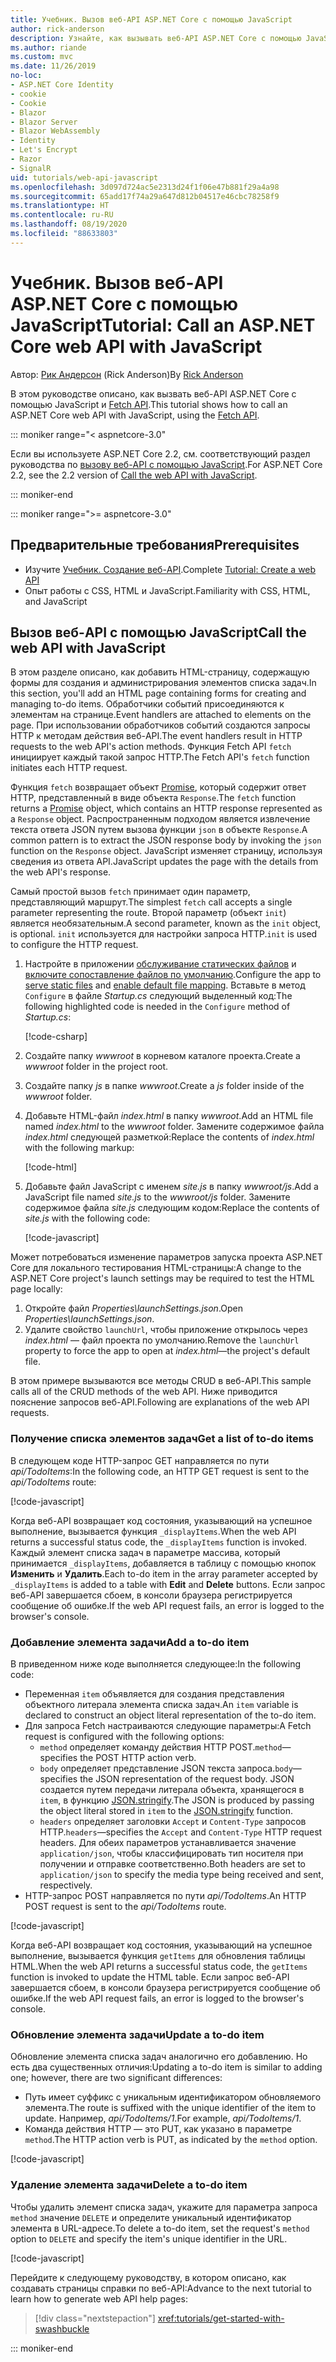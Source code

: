 ```yaml
---
title: Учебник. Вызов веб-API ASP.NET Core с помощью JavaScript
author: rick-anderson
description: Узнайте, как вызывать веб-API ASP.NET Core с помощью JavaScript.
ms.author: riande
ms.custom: mvc
ms.date: 11/26/2019
no-loc:
- ASP.NET Core Identity
- cookie
- Cookie
- Blazor
- Blazor Server
- Blazor WebAssembly
- Identity
- Let's Encrypt
- Razor
- SignalR
uid: tutorials/web-api-javascript
ms.openlocfilehash: 3d097d724ac5e2313d24f1f06e47b881f29a4a98
ms.sourcegitcommit: 65add17f74a29a647d812b04517e46cbc78258f9
ms.translationtype: HT
ms.contentlocale: ru-RU
ms.lasthandoff: 08/19/2020
ms.locfileid: "88633803"
---
```

# <a name="tutorial-call-an-aspnet-core-web-api-with-javascript"></a><span data-ttu-id="87459-103">Учебник. Вызов веб-API ASP.NET Core с помощью JavaScript</span><span class="sxs-lookup"><span data-stu-id="87459-103">Tutorial: Call an ASP.NET Core web API with JavaScript</span></span>

<span data-ttu-id="87459-104">Автор: [Рик Андерсон](https://twitter.com/RickAndMSFT) (Rick Anderson)</span><span class="sxs-lookup"><span data-stu-id="87459-104">By [Rick Anderson](https://twitter.com/RickAndMSFT)</span></span>

<span data-ttu-id="87459-105">В этом руководстве описано, как вызвать веб-API ASP.NET Core с помощью JavaScript и [Fetch API](https://developer.mozilla.org/docs/Web/API/Fetch_API).</span><span class="sxs-lookup"><span data-stu-id="87459-105">This tutorial shows how to call an ASP.NET Core web API with JavaScript, using the [Fetch API](https://developer.mozilla.org/docs/Web/API/Fetch_API).</span></span>

::: moniker range="< aspnetcore-3.0"

<span data-ttu-id="87459-106">Если вы используете ASP.NET Core 2.2, см. соответствующий раздел руководства по [вызову веб-API с помощью JavaScript](xref:tutorials/first-web-api#call-the-web-api-with-javascript).</span><span class="sxs-lookup"><span data-stu-id="87459-106">For ASP.NET Core 2.2, see the 2.2 version of [Call the web API with JavaScript](xref:tutorials/first-web-api#call-the-web-api-with-javascript).</span></span>

::: moniker-end

::: moniker range=">= aspnetcore-3.0"

## <a name="prerequisites"></a><span data-ttu-id="87459-107">Предварительные требования</span><span class="sxs-lookup"><span data-stu-id="87459-107">Prerequisites</span></span>

* <span data-ttu-id="87459-108">Изучите [Учебник. Создание веб-API](xref:tutorials/first-web-api).</span><span class="sxs-lookup"><span data-stu-id="87459-108">Complete [Tutorial: Create a web API](xref:tutorials/first-web-api)</span></span>
* <span data-ttu-id="87459-109">Опыт работы с CSS, HTML и JavaScript.</span><span class="sxs-lookup"><span data-stu-id="87459-109">Familiarity with CSS, HTML, and JavaScript</span></span>

## <a name="call-the-web-api-with-javascript"></a><span data-ttu-id="87459-110">Вызов веб-API с помощью JavaScript</span><span class="sxs-lookup"><span data-stu-id="87459-110">Call the web API with JavaScript</span></span>

<span data-ttu-id="87459-111">В этом разделе описано, как добавить HTML-страницу, содержащую формы для создания и администрирования элементов списка задач.</span><span class="sxs-lookup"><span data-stu-id="87459-111">In this section, you'll add an HTML page containing forms for creating and managing to-do items.</span></span> <span data-ttu-id="87459-112">Обработчики событий присоединяются к элементам на странице.</span><span class="sxs-lookup"><span data-stu-id="87459-112">Event handlers are attached to elements on the page.</span></span> <span data-ttu-id="87459-113">При использовании обработчиков событий создаются запросы HTTP к методам действия веб-API.</span><span class="sxs-lookup"><span data-stu-id="87459-113">The event handlers result in HTTP requests to the web API's action methods.</span></span> <span data-ttu-id="87459-114">Функция Fetch API `fetch` инициирует каждый такой запрос HTTP.</span><span class="sxs-lookup"><span data-stu-id="87459-114">The Fetch API's `fetch` function initiates each HTTP request.</span></span>

<span data-ttu-id="87459-115">Функция `fetch` возвращает объект [Promise](https://developer.mozilla.org/docs/Web/JavaScript/Reference/Global_Objects/Promise), который содержит ответ HTTP, представленный в виде объекта `Response`.</span><span class="sxs-lookup"><span data-stu-id="87459-115">The `fetch` function returns a [Promise](https://developer.mozilla.org/docs/Web/JavaScript/Reference/Global_Objects/Promise) object, which contains an HTTP response represented as a `Response` object.</span></span> <span data-ttu-id="87459-116">Распространенным подходом является извлечение текста ответа JSON путем вызова функции `json` в объекте `Response`.</span><span class="sxs-lookup"><span data-stu-id="87459-116">A common pattern is to extract the JSON response body by invoking the `json` function on the `Response` object.</span></span> <span data-ttu-id="87459-117">JavaScript изменяет страницу, используя сведения из ответа API.</span><span class="sxs-lookup"><span data-stu-id="87459-117">JavaScript updates the page with the details from the web API's response.</span></span>

<span data-ttu-id="87459-118">Самый простой вызов `fetch` принимает один параметр, представляющий маршрут.</span><span class="sxs-lookup"><span data-stu-id="87459-118">The simplest `fetch` call accepts a single parameter representing the route.</span></span> <span data-ttu-id="87459-119">Второй параметр (объект `init`) является необязательным.</span><span class="sxs-lookup"><span data-stu-id="87459-119">A second parameter, known as the `init` object, is optional.</span></span> <span data-ttu-id="87459-120">`init` используется для настройки запроса HTTP.</span><span class="sxs-lookup"><span data-stu-id="87459-120">`init` is used to configure the HTTP request.</span></span>

1. <span data-ttu-id="87459-121">Настройте в приложении [обслуживание статических файлов](/dotnet/api/microsoft.aspnetcore.builder.staticfileextensions.usestaticfiles#Microsoft_AspNetCore_Builder_StaticFileExtensions_UseStaticFiles_Microsoft_AspNetCore_Builder_IApplicationBuilder_) и [включите сопоставление файлов по умолчанию](/dotnet/api/microsoft.aspnetcore.builder.defaultfilesextensions.usedefaultfiles#Microsoft_AspNetCore_Builder_DefaultFilesExtensions_UseDefaultFiles_Microsoft_AspNetCore_Builder_IApplicationBuilder_).</span><span class="sxs-lookup"><span data-stu-id="87459-121">Configure the app to [serve static files](/dotnet/api/microsoft.aspnetcore.builder.staticfileextensions.usestaticfiles#Microsoft_AspNetCore_Builder_StaticFileExtensions_UseStaticFiles_Microsoft_AspNetCore_Builder_IApplicationBuilder_) and [enable default file mapping](/dotnet/api/microsoft.aspnetcore.builder.defaultfilesextensions.usedefaultfiles#Microsoft_AspNetCore_Builder_DefaultFilesExtensions_UseDefaultFiles_Microsoft_AspNetCore_Builder_IApplicationBuilder_).</span></span> <span data-ttu-id="87459-122">Вставьте в метод `Configure` в файле *Startup.cs* следующий выделенный код:</span><span class="sxs-lookup"><span data-stu-id="87459-122">The following highlighted code is needed in the `Configure` method of *Startup.cs*:</span></span>

    [!code-csharp[](first-web-api/samples/3.0/TodoApi/StartupJavaScript.cs?highlight=8-9&name=snippet_configure)]

1. <span data-ttu-id="87459-123">Создайте папку *wwwroot* в корневом каталоге проекта.</span><span class="sxs-lookup"><span data-stu-id="87459-123">Create a *wwwroot* folder in the project root.</span></span>

1. <span data-ttu-id="87459-124">Создайте папку *js* в папке *wwwroot*.</span><span class="sxs-lookup"><span data-stu-id="87459-124">Create a *js* folder inside of the *wwwroot* folder.</span></span>

1. <span data-ttu-id="87459-125">Добавьте HTML-файл *index.html* в папку *wwwroot*.</span><span class="sxs-lookup"><span data-stu-id="87459-125">Add an HTML file named *index.html* to the *wwwroot* folder.</span></span> <span data-ttu-id="87459-126">Замените содержимое файла *index.html* следующей разметкой:</span><span class="sxs-lookup"><span data-stu-id="87459-126">Replace the contents of *index.html* with the following markup:</span></span>

    [!code-html[](first-web-api/samples/3.0/TodoApi/wwwroot/index.html)]

1. <span data-ttu-id="87459-127">Добавьте файл JavaScript с именем *site.js* в папку *wwwroot/js*.</span><span class="sxs-lookup"><span data-stu-id="87459-127">Add a JavaScript file named *site.js* to the *wwwroot/js* folder.</span></span> <span data-ttu-id="87459-128">Замените содержимое файла *site.js* следующим кодом:</span><span class="sxs-lookup"><span data-stu-id="87459-128">Replace the contents of *site.js* with the following code:</span></span>

    [!code-javascript[](first-web-api/samples/3.0/TodoApi/wwwroot/js/site.js?name=snippet_SiteJs)]

<span data-ttu-id="87459-129">Может потребоваться изменение параметров запуска проекта ASP.NET Core для локального тестирования HTML-страницы:</span><span class="sxs-lookup"><span data-stu-id="87459-129">A change to the ASP.NET Core project's launch settings may be required to test the HTML page locally:</span></span>

1. <span data-ttu-id="87459-130">Откройте файл *Properties\launchSettings.json*.</span><span class="sxs-lookup"><span data-stu-id="87459-130">Open *Properties\launchSettings.json*.</span></span>
1. <span data-ttu-id="87459-131">Удалите свойство `launchUrl`, чтобы приложение открылось через *index.html* &mdash; файл проекта по умолчанию.</span><span class="sxs-lookup"><span data-stu-id="87459-131">Remove the `launchUrl` property to force the app to open at *index.html*&mdash;the project's default file.</span></span>

<span data-ttu-id="87459-132">В этом примере вызываются все методы CRUD в веб-API.</span><span class="sxs-lookup"><span data-stu-id="87459-132">This sample calls all of the CRUD methods of the web API.</span></span> <span data-ttu-id="87459-133">Ниже приводится пояснение запросов веб-API.</span><span class="sxs-lookup"><span data-stu-id="87459-133">Following are explanations of the web API requests.</span></span>

### <a name="get-a-list-of-to-do-items"></a><span data-ttu-id="87459-134">Получение списка элементов задач</span><span class="sxs-lookup"><span data-stu-id="87459-134">Get a list of to-do items</span></span>

<span data-ttu-id="87459-135">В следующем коде HTTP-запрос GET направляется по пути *api/TodoItems*:</span><span class="sxs-lookup"><span data-stu-id="87459-135">In the following code, an HTTP GET request is sent to the *api/TodoItems* route:</span></span>

[!code-javascript[](first-web-api/samples/3.0/TodoApi/wwwroot/js/site.js?name=snippet_GetItems)]

<span data-ttu-id="87459-136">Когда веб-API возвращает код состояния, указывающий на успешное выполнение, вызывается функция `_displayItems`.</span><span class="sxs-lookup"><span data-stu-id="87459-136">When the web API returns a successful status code, the `_displayItems` function is invoked.</span></span> <span data-ttu-id="87459-137">Каждый элемент списка задач в параметре массива, который принимается `_displayItems`, добавляется в таблицу с помощью кнопок **Изменить** и **Удалить**.</span><span class="sxs-lookup"><span data-stu-id="87459-137">Each to-do item in the array parameter accepted by `_displayItems` is added to a table with **Edit** and **Delete** buttons.</span></span> <span data-ttu-id="87459-138">Если запрос веб-API завершается сбоем, в консоли браузера регистрируется сообщение об ошибке.</span><span class="sxs-lookup"><span data-stu-id="87459-138">If the web API request fails, an error is logged to the browser's console.</span></span>

### <a name="add-a-to-do-item"></a><span data-ttu-id="87459-139">Добавление элемента задачи</span><span class="sxs-lookup"><span data-stu-id="87459-139">Add a to-do item</span></span>

<span data-ttu-id="87459-140">В приведенном ниже коде выполняется следующее:</span><span class="sxs-lookup"><span data-stu-id="87459-140">In the following code:</span></span>

* <span data-ttu-id="87459-141">Переменная `item` объявляется для создания представления объектного литерала элемента списка задач.</span><span class="sxs-lookup"><span data-stu-id="87459-141">An `item` variable is declared to construct an object literal representation of the to-do item.</span></span>
* <span data-ttu-id="87459-142">Для запроса Fetch настраиваются следующие параметры:</span><span class="sxs-lookup"><span data-stu-id="87459-142">A Fetch request is configured with the following options:</span></span>
  * <span data-ttu-id="87459-143">`method` определяет команду действия HTTP POST.</span><span class="sxs-lookup"><span data-stu-id="87459-143">`method`&mdash;specifies the POST HTTP action verb.</span></span>
  * <span data-ttu-id="87459-144">`body` определяет представление JSON текста запроса.</span><span class="sxs-lookup"><span data-stu-id="87459-144">`body`&mdash;specifies the JSON representation of the request body.</span></span> <span data-ttu-id="87459-145">JSON создается путем передачи литерала объекта, хранящегося в `item`, в функцию [JSON.stringify](https://developer.mozilla.org/docs/Web/JavaScript/Reference/Global_Objects/JSON/stringify).</span><span class="sxs-lookup"><span data-stu-id="87459-145">The JSON is produced by passing the object literal stored in `item` to the [JSON.stringify](https://developer.mozilla.org/docs/Web/JavaScript/Reference/Global_Objects/JSON/stringify) function.</span></span>
  * <span data-ttu-id="87459-146">`headers` определяет заголовки `Accept` и `Content-Type` запросов HTTP.</span><span class="sxs-lookup"><span data-stu-id="87459-146">`headers`&mdash;specifies the `Accept` and `Content-Type` HTTP request headers.</span></span> <span data-ttu-id="87459-147">Для обеих параметров устанавливается значение `application/json`, чтобы классифицировать тип носителя при получении и отправке соответственно.</span><span class="sxs-lookup"><span data-stu-id="87459-147">Both headers are set to `application/json` to specify the media type being received and sent, respectively.</span></span>
* <span data-ttu-id="87459-148">HTTP-запрос POST направляется по пути *api/TodoItems*.</span><span class="sxs-lookup"><span data-stu-id="87459-148">An HTTP POST request is sent to the *api/TodoItems* route.</span></span>

[!code-javascript[](first-web-api/samples/3.0/TodoApi/wwwroot/js/site.js?name=snippet_AddItem)]

<span data-ttu-id="87459-149">Когда веб-API возвращает код состояния, указывающий на успешное выполнение, вызывается функция `getItems` для обновления таблицы HTML.</span><span class="sxs-lookup"><span data-stu-id="87459-149">When the web API returns a successful status code, the `getItems` function is invoked to update the HTML table.</span></span> <span data-ttu-id="87459-150">Если запрос веб-API завершается сбоем, в консоли браузера регистрируется сообщение об ошибке.</span><span class="sxs-lookup"><span data-stu-id="87459-150">If the web API request fails, an error is logged to the browser's console.</span></span>

### <a name="update-a-to-do-item"></a><span data-ttu-id="87459-151">Обновление элемента задачи</span><span class="sxs-lookup"><span data-stu-id="87459-151">Update a to-do item</span></span>

<span data-ttu-id="87459-152">Обновление элемента списка задач аналогично его добавлению. Но есть два существенных отличия:</span><span class="sxs-lookup"><span data-stu-id="87459-152">Updating a to-do item is similar to adding one; however, there are two significant differences:</span></span>

* <span data-ttu-id="87459-153">Путь имеет суффикс с уникальным идентификатором обновляемого элемента.</span><span class="sxs-lookup"><span data-stu-id="87459-153">The route is suffixed with the unique identifier of the item to update.</span></span> <span data-ttu-id="87459-154">Например, *api/TodoItems/1*.</span><span class="sxs-lookup"><span data-stu-id="87459-154">For example, *api/TodoItems/1*.</span></span>
* <span data-ttu-id="87459-155">Команда действия HTTP — это PUT, как указано в параметре `method`.</span><span class="sxs-lookup"><span data-stu-id="87459-155">The HTTP action verb is PUT, as indicated by the `method` option.</span></span>

[!code-javascript[](first-web-api/samples/3.0/TodoApi/wwwroot/js/site.js?name=snippet_UpdateItem)]

### <a name="delete-a-to-do-item"></a><span data-ttu-id="87459-156">Удаление элемента задачи</span><span class="sxs-lookup"><span data-stu-id="87459-156">Delete a to-do item</span></span>

<span data-ttu-id="87459-157">Чтобы удалить элемент списка задач, укажите для параметра запроса `method` значение `DELETE` и определите уникальный идентификатор элемента в URL-адресе.</span><span class="sxs-lookup"><span data-stu-id="87459-157">To delete a to-do item, set the request's `method` option to `DELETE` and specify the item's unique identifier in the URL.</span></span>

[!code-javascript[](first-web-api/samples/3.0/TodoApi/wwwroot/js/site.js?name=snippet_DeleteItem)]

<span data-ttu-id="87459-158">Перейдите к следующему руководству, в котором описано, как создавать страницы справки по веб-API:</span><span class="sxs-lookup"><span data-stu-id="87459-158">Advance to the next tutorial to learn how to generate web API help pages:</span></span>

> [!div class="nextstepaction"]
> <xref:tutorials/get-started-with-swashbuckle>

::: moniker-end
